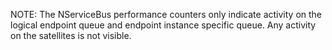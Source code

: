  NOTE: The NServiceBus performance counters only indicate activity on the logical endpoint queue and endpoint instance specific queue. Any activity on the satellites is not visible.
